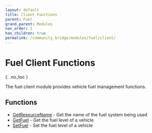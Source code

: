 ```yaml
---
layout: default
title: Client Functions
parent: Fuel
grand_parent: Modules
nav_order: 1
has_children: true
permalink: /community_bridge/modules/fuel/client/
---
```


# Fuel Client Functions
{: .no_toc }

The fuel client module provides vehicle fuel management functions.

## Functions

- [GetResourceName](GetResourceName.md) - Get the name of the fuel system being used
- [GetFuel](GetFuel.md) - Get the fuel level of a vehicle  
- [SetFuel](SetFuel.md) - Set the fuel level of a vehicle
